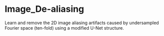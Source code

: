 # Image_De-aliasing
Learn and remove the 2D image aliasing artifacts caused by undersampled Fourier space (ten-fold) using a modified U-Net structure.

